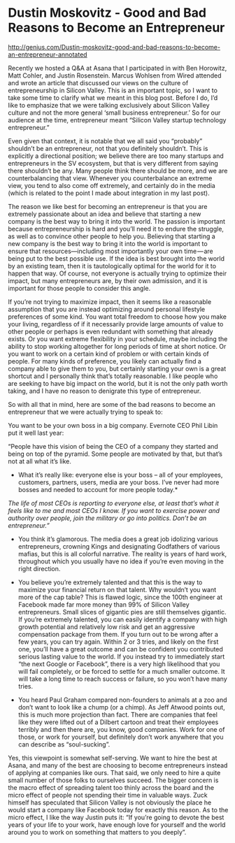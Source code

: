 # Dustin Moskovitz - Good and Bad Reasons to Become an Entrepreneur  

http://genius.com/Dustin-moskovitz-good-and-bad-reasons-to-become-an-entrepreneur-annotated

Recently we hosted a Q&A at Asana that I participated in with Ben Horowitz, Matt Cohler, and Justin Rosenstein. Marcus Wohlsen from Wired attended and wrote an article that discussed our views on the culture of entrepreneurship in Silicon Valley. This is an important topic, so I want to take some time to clarify what we meant in this blog post. Before I do, I’d like to emphasize that we were talking exclusively about Silicon Valley culture and not the more general ‘small business entrepreneur.’ So for our audience at the time, entrepreneur meant “Silicon Valley startup technology entrepreneur.”

Even given that context, it is notable that we all said you “probably” shouldn’t be an entrepreneur, not that you definitely shouldn’t. This is explicitly a directional position; we believe there are too many startups and entrepreneurs in the SV ecosystem, but that is very different from saying there shouldn’t be any. Many people think there should be more, and we are counterbalancing that view. Whenever you counterbalance an extreme view, you tend to also come off extremely, and certainly do in the media (which is related to the point I made about integration in my last post).

The reason we like best for becoming an entrepreneur is that you are extremely passionate about an idea and believe that starting a new company is the best way to bring it into the world. The passion is important because entrepreneurship is hard and you’ll need it to endure the struggle, as well as to convince other people to help you. Believing that starting a new company is the best way to bring it into the world is important to ensure that resources—including most importantly your own time — are being put to the best possible use. If the idea is best brought into the world by an existing team, then it is tautologically optimal for the world for it to happen that way. Of course, not everyone is actually trying to optimize their impact, but many entrepreneurs are, by their own admission, and it is important for those people to consider this angle.

If you’re not trying to maximize impact, then it seems like a reasonable assumption that you are instead optimizing around personal lifestyle preferences of some kind. You want total freedom to choose how you make your living, regardless of if it necessarily provide large amounts of value to other people or perhaps is even redundant with something that already exists. Or you want extreme flexibility in your schedule, maybe including the ability to stop working altogether for long periods of time at short notice. Or you want to work on a certain kind of problem or with certain kinds of people. For many kinds of preference, you likely can actually find a company able to give them to you, but certainly starting your own is a great shortcut and I personally think that’s totally reasonable. I like people who are seeking to have big impact on the world, but it is not the only path worth taking, and I have no reason to denigrate this type of entrepreneur.

So with all that in mind, here are some of the bad reasons to become an entrepreneur that we were actually trying to speak to:

You want to be your own boss in a big company. Evernote CEO Phil Libin put it well last year:

“People have this vision of being the CEO of a company they started and being on top of the pyramid. Some people are motivated by that, but that’s not at all what it’s like.

* What it’s really like: everyone else is your boss – all of your employees, customers, partners, users, media are your boss. I’ve never had more bosses and needed to account for more people today.*

*The life of most CEOs is reporting to everyone else, at least that’s what it feels like to me and most CEOs I know. If you want to exercise power and authority over people, join the military or go into politics. Don’t be an entrepreneur.”*

- You think it’s glamorous. The media does a great job idolizing various entrepreneurs, crowning Kings and designating Godfathers of various mafias, but this is all colorful narrative. The reality is years of hard work, throughout which you usually have no idea if you’re even moving in the right direction.

- You believe you’re extremely talented and that this is the way to maximize your financial return on that talent. Why wouldn’t you want more of the cap table? This is flawed logic, since the 100th engineer at Facebook made far more money than 99% of Silicon Valley entrepreneurs. Small slices of gigantic pies are still themselves gigantic. If you’re extremely talented, you can easily identify a company with high growth potential and relatively low risk and get an aggressive compensation package from them. If you turn out to be wrong after a few years, you can try again. Within 2 or 3 tries, and likely on the first one, you’ll have a great outcome and can be confident you contributed serious lasting value to the world. If you instead try to immediately start “the next Google or Facebook”, there is a very high likelihood that you will fail completely, or be forced to settle for a much smaller outcome. It will take a long time to reach success or failure, so you won’t have many tries.

- You heard Paul Graham compared non-founders to animals at a zoo and don’t want to look like a chump (or a chimp). As Jeff Atwood points out, this is much more projection than fact. There are companies that feel like they were lifted out of a Dilbert cartoon and treat their employees terribly and then there are, you know, good companies. Work for one of those, or work for yourself, but definitely don’t work anywhere that you can describe as “soul-sucking”.

Yes, this viewpoint is somewhat self-serving. We want to hire the best at Asana, and many of the best are choosing to become entrepreneurs instead of applying at companies like ours. That said, we only need to hire a quite small number of those folks to ourselves succeed. The bigger concern is the macro effect of spreading talent too thinly across the board and the micro effect of people not spending their time in valuable ways. Zuck himself has speculated that Silicon Valley is not obviously the place he would start a company like Facebook today for exactly this reason. As to the micro effect, I like the way Justin puts it: “If you’re going to devote the best years of your life to your work, have enough love for yourself and the world around you to work on something that matters to you deeply”.